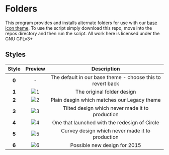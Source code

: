 # Folders
This program provides and installs alternate folders for use with our [base icon theme](https://github.com/numixproject/numix-icon-theme). To use the script simply download this repo, move into the repos directory and then run the script. All work here is licensed under the GNU GPLv3+

## Styles
| Style | Preview  | Description |
| :------------: |:---------------:| :-----:|
| **0** | - | The default in our base theme - choose this to revert back |
| **1** | ![1](https://raw.githubusercontent.com/numixproject/numix-folders/master/files/1/preview.png) | The original folder design |
| **2** | ![2](https://raw.githubusercontent.com/numixproject/numix-folders/master/files/2/preview.png) | Plain desgin which matches our Legacy theme |
| **3** | ![3](https://raw.githubusercontent.com/numixproject/numix-folders/master/files/3/preview.png) | Tilted design which never made it to production |
| **4** | ![4](https://raw.githubusercontent.com/numixproject/numix-folders/master/files/4/preview.png) | One that launched with the redesign of Circle |
| **5** | ![5](https://raw.githubusercontent.com/numixproject/numix-folders/master/files/5/preview.png) | Curvey design which never made it to production |
| **6** | ![6](https://raw.githubusercontent.com/numixproject/numix-folders/master/files/6/preview.png) | Possible new design for 2015 |
